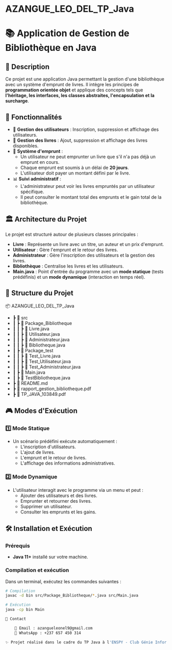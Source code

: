 # AZANGUE_LEO_DEL_TP_Java
# 📚 Application de Gestion de Bibliothèque en Java

## 📌 Description
Ce projet est une application Java permettant la gestion d'une bibliothèque avec un système d'emprunt de livres. Il intègre les principes de **programmation orientée objet** et applique des concepts tels que **l'héritage, les interfaces, les classes abstraites, l'encapsulation et la surcharge**.

## 🚀 Fonctionnalités
- 📌 **Gestion des utilisateurs** : Inscription, suppression et affichage des utilisateurs.
- 📖 **Gestion des livres** : Ajout, suppression et affichage des livres disponibles.
- 🔄 **Système d'emprunt** :
  - Un utilisateur ne peut emprunter un livre que s'il n'a pas déjà un emprunt en cours.
  - Chaque emprunt est soumis à un délai de **20 jours**.
  - L'utilisateur doit payer un montant défini par le livre.
- 📊 **Suivi administratif** :
  - L'administrateur peut voir les livres empruntés par un utilisateur spécifique.
  - Il peut consulter le montant total des emprunts et le gain total de la bibliothèque.

## 🏛️ Architecture du Projet
Le projet est structuré autour de plusieurs classes principales :
- **Livre** : Représente un livre avec un titre, un auteur et un prix d'emprunt.
- **Utilisateur** : Gère l'emprunt et le retour des livres.
- **Administrateur** : Gère l'inscription des utilisateurs et la gestion des livres.
- **Bibliothèque** : Centralise les livres et les utilisateurs.
- **Main.java** : Point d'entrée du programme avec un **mode statique** (tests prédéfinis) et un **mode dynamique** (interaction en temps réel).

## 📂 Structure du Projet
📦 AZANGUE_LEO_DEL_TP_Java 

- ┣ 📂 src 
- ┃ ┣ 📂 Package_Bibliotheque 
- ┃ ┃ ┣ 📜 Livre.java 
- ┃ ┃ ┣ 📜 Utilisateur.java
- ┃ ┃ ┣ 📜 Administrateur.java 
- ┃ ┃ ┣ 📜 Bibliotheque.java 
- ┃ ┣ 📂 Package_test
- ┃ ┃ ┣ 📜 Test_Livre.java 
- ┃ ┃ ┣ 📜 Test_Utilisateur.java
- ┃ ┃ ┣ 📜 Test_Administrateur.java 
- ┃ ┣ 📜 Main.java 
- ┃ ┣ 📜 TestBibliotheque.java
- ┣ 📜 README.md 
- ┣ 📜 rapport_gestion_bibliotheque.pdf
- ┣ 📜 TP_JAVA_103849.pdf

## 🎮 Modes d'Exécution
### **1️⃣ Mode Statique**
- Un scénario prédéfini exécute automatiquement :
  - L'inscription d'utilisateurs.
  - L'ajout de livres.
  - L'emprunt et le retour de livres.
  - L'affichage des informations administratives.

### **2️⃣ Mode Dynamique**
- L'utilisateur interagit avec le programme via un menu et peut :
  - Ajouter des utilisateurs et des livres.
  - Emprunter et retourner des livres.
  - Supprimer un utilisateur.
  - Consulter les emprunts et les gains.

## 🛠️ Installation et Exécution
### **Prérequis**
- **Java 11+** installé sur votre machine.

### **Compilation et exécution**
Dans un terminal, exécutez les commandes suivantes :

```bash
# Compilation
javac -d bin src/Package_Bibliotheque/*.java src/Main.java

# Exécution
java -cp bin Main

📧 Contact

    📩 Email : azangueleonel9@gmail.com
    📱 WhatsApp : +237 657 450 314

✨ Projet réalisé dans le cadre du TP Java à l'ENSPY - Club Génie Informatique ✨ 

